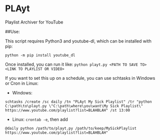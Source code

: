 # PLAyt
Playlist Archiver for YouTube

##Use:

This script requires Python3 and youtube-dl, which can be installed with pip:
```
python -m pip install youtube_dl
```

Once installed, you can run it like:
`python playt.py <PATH TO SAVE TO> <LINK TO PLAYLIST OR VIDEO>`

If you want to set this up on a schedule, you can use schtasks in Windows or Cron in Linux:

* Windows:
```
schtasks /create /sc daily /tn "PLAyt My Sick Playlist" /tr "python C:\path\to\playt.py \"C:\path\where\you\want\My Sick Playlist\" https://www.youtube.com/playlist?list=BLAHBLAH" /st 13:00
```
* Linux: `crontab -e`, then add
```
@daily python /path/to/playt.py /path/to/keep/MySickPlaylist https://www.youtube.com/playlist?list=BLAHBLAH"
```